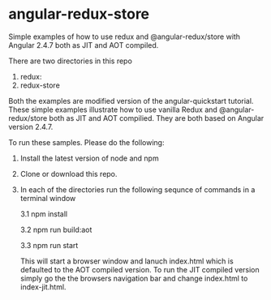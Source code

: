 # angular-redux-store
Simple examples of how to use redux and @angular-redux/store with Angular 2.4.7 both as JIT and AOT compiled.

There are two directories in this repo
  1. redux:
  2. redux-store
 
Both the examples are modified version of the angular-quickstart tutorial. These simple examples illustrate how to use vanilla Redux and @angular-redux/store both as JIT and AOT compilied. They are both based on Angular version 2.4.7.
 
To run these samples. Please do the following:

1. Install the latest version of node and npm
2. Clone or download this repo.
3. In each of the directories run the following sequnce of commands in a terminal window
    
    3.1 npm install
    
    3.2 npm run build:aot
    
    3.3 npm run start
    
    This will start a browser window and lanuch index.html which is defaulted to the AOT compiled version. To run the JIT compiled version simply go the the browsers navigation bar and change index.html to index-jit.html.
